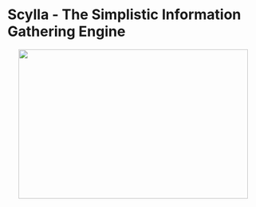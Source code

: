 # Scylla - The Simplistic Information Gathering Engine
<p align="center">
  <img width="460" height="300" src="https://github.com/josh0xA/Scylla/blob/master/imgs/Screen%20Shot%202020-04-27%20at%2012.44.00%20AM.png?raw=true">
</p>
